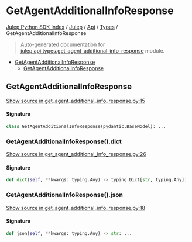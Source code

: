 # GetAgentAdditionalInfoResponse

[Julep Python SDK Index](../../../README.md#julep-python-sdk-index) / [Julep](../../index.md#julep) / [Api](../index.md#api) / [Types](./index.md#types) / GetAgentAdditionalInfoResponse

> Auto-generated documentation for [julep.api.types.get_agent_additional_info_response](../../../../../../../julep/api/types/get_agent_additional_info_response.py) module.

- [GetAgentAdditionalInfoResponse](#getagentadditionalinforesponse)
  - [GetAgentAdditionalInfoResponse](#getagentadditionalinforesponse-1)

## GetAgentAdditionalInfoResponse

[Show source in get_agent_additional_info_response.py:15](../../../../../../../julep/api/types/get_agent_additional_info_response.py#L15)

#### Signature

```python
class GetAgentAdditionalInfoResponse(pydantic.BaseModel): ...
```

### GetAgentAdditionalInfoResponse().dict

[Show source in get_agent_additional_info_response.py:26](../../../../../../../julep/api/types/get_agent_additional_info_response.py#L26)

#### Signature

```python
def dict(self, **kwargs: typing.Any) -> typing.Dict[str, typing.Any]: ...
```

### GetAgentAdditionalInfoResponse().json

[Show source in get_agent_additional_info_response.py:18](../../../../../../../julep/api/types/get_agent_additional_info_response.py#L18)

#### Signature

```python
def json(self, **kwargs: typing.Any) -> str: ...
```